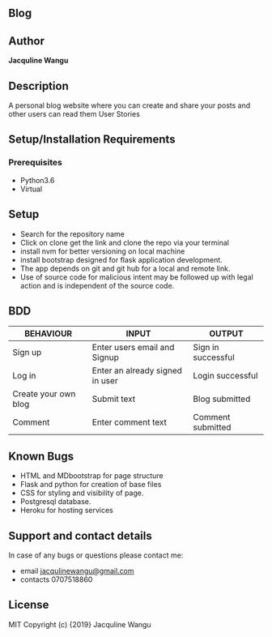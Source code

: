 ## Blog 

## Author

**Jacquline Wangu**

## Description

A personal blog website where you can create and share your posts and other users can read them
User Stories

## Setup/Installation Requirements
### Prerequisites
* Python3.6
* Virtual

## Setup
* Search for the repository name
* Click on clone get the link and clone the repo via your terminal
* install nvm for better versioning on local machine
* install bootstrap designed for flask application development.
* The app depends on git and git hub for a local and remote link.
* Use of source code for malicious intent may be followed up with legal action and is independent of the source code.

## BDD

|  BEHAVIOUR                             | INPUT                                   |      OUTPUT                            |
|----------------------------------------|-----------------------------------------|----------------------------------------|
| Sign up                                | Enter users email and Signup            | Sign in successful                     |
| Log in                                 | Enter an already signed in user         | Login successful                       |
| Create your own blog                   | Submit text                             | Blog submitted                         |
| Comment                                | Enter comment text                      | Comment submitted                      |

## Known Bugs
* HTML and MDbootstrap for page structure
* Flask and python for creation of base files
* CSS for styling and visibility of page.
* Postgresql database.
* Heroku for hosting services

## Support and contact details
In case of any bugs or questions please contact me:

* email jacqulinewangu@gmail.com
* contacts 0707518860

## License

MIT Copyright (c) {2019} Jacquline Wangu